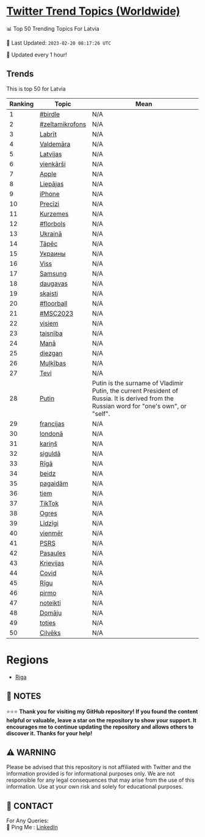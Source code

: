 [Twitter Trend Topics (Worldwide)](https://github.com/ErcinDedeoglu/Twitter-Trend-Topics)
==========


📊 Top 50 Trending Topics For Latvia

📆 Last Updated: `2023-02-20 08:17:26 UTC`

🔧 Updated every 1 hour!


## Trends

This is top 50 for Latvia

| Ranking | Topic | Mean |
| ------- | ------------ | ------------ |
| 1 | [#birdle](http://twitter.com/search?q=%23birdle) | N/A |
| 2 | [#zeltamikrofons](http://twitter.com/search?q=%23zeltamikrofons) | N/A |
| 3 | [Labrīt](http://twitter.com/search?q=Labr%c4%abt) | N/A |
| 4 | [Valdemāra](http://twitter.com/search?q=Valdem%c4%81ra) | N/A |
| 5 | [Latvijas](http://twitter.com/search?q=Latvijas) | N/A |
| 6 | [vienkārši](http://twitter.com/search?q=vienk%c4%81r%c5%a1i) | N/A |
| 7 | [Apple](http://twitter.com/search?q=Apple) | N/A |
| 8 | [Liepājas](http://twitter.com/search?q=Liep%c4%81jas) | N/A |
| 9 | [iPhone](http://twitter.com/search?q=iPhone) | N/A |
| 10 | [Precīzi](http://twitter.com/search?q=Prec%c4%abzi) | N/A |
| 11 | [Kurzemes](http://twitter.com/search?q=Kurzemes) | N/A |
| 12 | [#florbols](http://twitter.com/search?q=%23florbols) | N/A |
| 13 | [Ukrainā](http://twitter.com/search?q=Ukrain%c4%81) | N/A |
| 14 | [Tāpēc](http://twitter.com/search?q=T%c4%81p%c4%93c) | N/A |
| 15 | [Украины](http://twitter.com/search?q=%d0%a3%d0%ba%d1%80%d0%b0%d0%b8%d0%bd%d1%8b) | N/A |
| 16 | [Viss](http://twitter.com/search?q=Viss) | N/A |
| 17 | [Samsung](http://twitter.com/search?q=Samsung) | N/A |
| 18 | [daugavas](http://twitter.com/search?q=daugavas) | N/A |
| 19 | [skaisti](http://twitter.com/search?q=skaisti) | N/A |
| 20 | [#floorball](http://twitter.com/search?q=%23floorball) | N/A |
| 21 | [#MSC2023](http://twitter.com/search?q=%23MSC2023) | N/A |
| 22 | [visiem](http://twitter.com/search?q=visiem) | N/A |
| 23 | [taisnība](http://twitter.com/search?q=taisn%c4%abba) | N/A |
| 24 | [Manā](http://twitter.com/search?q=Man%c4%81) | N/A |
| 25 | [diezgan](http://twitter.com/search?q=diezgan) | N/A |
| 26 | [Muļķības](http://twitter.com/search?q=Mu%c4%bc%c4%b7%c4%abbas) | N/A |
| 27 | [Tevi](http://twitter.com/search?q=Tevi) | N/A |
| 28 | [Putin](http://twitter.com/search?q=Putin) | Putin is the surname of Vladimir Putin, the current President of Russia. It is derived from the Russian word for "one's own", or "self". |
| 29 | [francijas](http://twitter.com/search?q=francijas) | N/A |
| 30 | [londonā](http://twitter.com/search?q=london%c4%81) | N/A |
| 31 | [kariņš](http://twitter.com/search?q=kari%c5%86%c5%a1) | N/A |
| 32 | [siguldā](http://twitter.com/search?q=siguld%c4%81) | N/A |
| 33 | [Rīgā](http://twitter.com/search?q=R%c4%abg%c4%81) | N/A |
| 34 | [beidz](http://twitter.com/search?q=beidz) | N/A |
| 35 | [pagaidām](http://twitter.com/search?q=pagaid%c4%81m) | N/A |
| 36 | [tiem](http://twitter.com/search?q=tiem) | N/A |
| 37 | [TikTok](http://twitter.com/search?q=TikTok) | N/A |
| 38 | [Ogres](http://twitter.com/search?q=Ogres) | N/A |
| 39 | [Līdzīgi](http://twitter.com/search?q=L%c4%abdz%c4%abgi) | N/A |
| 40 | [vienmēr](http://twitter.com/search?q=vienm%c4%93r) | N/A |
| 41 | [PSRS](http://twitter.com/search?q=PSRS) | N/A |
| 42 | [Pasaules](http://twitter.com/search?q=Pasaules) | N/A |
| 43 | [Krievijas](http://twitter.com/search?q=Krievijas) | N/A |
| 44 | [Covid](http://twitter.com/search?q=Covid) | N/A |
| 45 | [Rīgu](http://twitter.com/search?q=R%c4%abgu) | N/A |
| 46 | [pirmo](http://twitter.com/search?q=pirmo) | N/A |
| 47 | [noteikti](http://twitter.com/search?q=noteikti) | N/A |
| 48 | [Domāju](http://twitter.com/search?q=Dom%c4%81ju) | N/A |
| 49 | [toties](http://twitter.com/search?q=toties) | N/A |
| 50 | [Cilvēks](http://twitter.com/search?q=Cilv%c4%93ks) | N/A |



# Regions

* [Riga](</Latvia/Riga.md>)



## 📝 NOTES

⭐⭐⭐ **Thank you for visiting my GitHub repository! If you found the content helpful or valuable, leave a star on the repository to show your support. It encourages me to continue updating the repository and allows others to discover it. Thanks for your help!**


## ⚠️ WARNING

Please be advised that this repository is not affiliated with Twitter and the information provided is for informational purposes only. We are not responsible for any legal consequences that may arise from the use of this information. Use at your own risk and solely for educational purposes.


## 📨 CONTACT

 For Any Queries:  
            🏓 Ping Me : [LinkedIn](https://www.linkedin.com/in/ercindedeoglu/)
